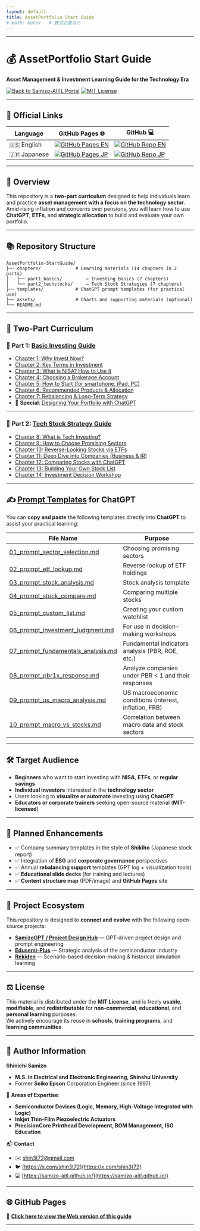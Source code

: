 ```yaml
---
layout: default
title: AssetPortfolio Start Guide
# math: katex   # 数式必要なら
---
```


---

# 💰 **AssetPortfolio Start Guide**  
**Asset Management & Investment Learning Guide for the Technology Era**

[![Back to Samizo-AITL Portal](https://img.shields.io/badge/Back%20to%20Samizo--AITL%20Portal-brightgreen)](https://samizo-aitl.github.io/en/) [![MIT License](https://img.shields.io/badge/license-MIT-blue.svg)](../LICENSE)

---

## 🔗 Official Links

| Language | GitHub Pages 🌐 | GitHub 💻 |
|----------|----------------|-----------|
| 🇺🇸 English | [![GitHub Pages EN](https://img.shields.io/badge/GitHub%20Pages-English-brightgreen?logo=github)](https://samizo-aitl.github.io/AssetPortfolio-StartGuide/en/) | [![GitHub Repo EN](https://img.shields.io/badge/GitHub-English-blue?logo=github)](https://github.com/Samizo-AITL/AssetPortfolio-StartGuide/tree/main/en) |
| 🇯🇵 Japanese | [![GitHub Pages JP](https://img.shields.io/badge/GitHub%20Pages-日本語版-brightgreen?logo=github)](https://samizo-aitl.github.io/AssetPortfolio-StartGuide/) | [![GitHub Repo JP](https://img.shields.io/badge/GitHub-日本語版-blue?logo=github)](https://github.com/Samizo-AITL/AssetPortfolio-StartGuide) |

---

## 📘 **Overview**

This repository is a **two-part curriculum** designed to help individuals learn and practice **asset management with a focus on the technology sector**.  
Amid rising inflation and concerns over pensions, you will learn how to use **ChatGPT**, **ETFs**, and **strategic allocation** to build and evaluate your own portfolio.

---

## 📚 **Repository Structure**

```plaintext
AssetPortfolio-StartGuide/
├── chapters/             # Learning materials (14 chapters in 2 parts)
│   ├── part1_basics/         ← Investing Basics (7 chapters)
│   └── part2_techstocks/     ← Tech Stock Strategies (7 chapters)
├── templates/            # ChatGPT prompt templates (for practical use)
├── assets/               # Charts and supporting materials (optional)
└── README.md
```

---

## 🧠 **Two-Part Curriculum**

### 🔹 **Part 1: [Basic Investing Guide](./chapters/part1_basics/)**

- [Chapter 1: Why Invest Now?](./chapters/part1_basics/01_why_invest.md)
- [Chapter 2: Key Terms in Investment](./chapters/part1_basics/02_terms.md)
- [Chapter 3: What is NISA? How to Use It](./chapters/part1_basics/03_nisa_intro.md)
- [Chapter 4: Choosing a Brokerage Account](./chapters/part1_basics/04_choose_broker.md)
- [Chapter 5: How to Start (for smartphone, iPad, PC)](./chapters/part1_basics/05_how_to_start.md)
- [Chapter 6: Recommended Products & Allocation](./chapters/part1_basics/06_products_allocation.md)
- [Chapter 7: Rebalancing & Long-Term Strategy](./chapters/part1_basics/07_rebalance_strategy.md)
- 📌 **Special**: [Designing Your Portfolio with ChatGPT](./chapters/part1_basics/sp_chatgpt_design.md)

---

### 🔹 **Part 2: [Tech Stock Strategy Guide](./chapters/part2_techstocks/)**

- [Chapter 8: What is Tech Investing?](./chapters/part2_techstocks/08_intro_tech.md)
- [Chapter 9: How to Choose Promising Sectors](./chapters/part2_techstocks/09_focus_sectors.md)
- [Chapter 10: Reverse-Looking Stocks via ETFs](./chapters/part2_techstocks/10_etf_reverse_lookup.md)
- [Chapter 11: Deep Dive into Companies (Business & IR)](./chapters/part2_techstocks/11_deep_dive.md)
- [Chapter 12: Comparing Stocks with ChatGPT](./chapters/part2_techstocks/12_compare_stocks.md)
- [Chapter 13: Building Your Own Stock List](./chapters/part2_techstocks/13_make_your_list.md)
- [Chapter 14: Investment Decision Workshop](./chapters/part2_techstocks/14_investment_workshop.md)

---

## ✍️ **[Prompt Templates](./templates/)** for ChatGPT

You can **copy and paste** the following templates directly into **ChatGPT** to assist your practical learning:

| **File Name** | **Purpose** |
|---------------|-------------|
| [01_prompt_sector_selection.md](./templates/01_prompt_sector_selection.md) | Choosing promising sectors |
| [02_prompt_etf_lookup.md](./templates/02_prompt_etf_lookup.md) | Reverse lookup of ETF holdings |
| [03_prompt_stock_analysis.md](./templates/03_prompt_stock_analysis.md) | Stock analysis template |
| [04_prompt_stock_compare.md](./templates/04_prompt_stock_compare.md) | Comparing multiple stocks |
| [05_prompt_custom_list.md](./templates/05_prompt_custom_list.md) | Creating your custom watchlist |
| [06_prompt_investment_judgment.md](./templates/06_prompt_investment_judgment.md) | For use in decision-making workshops |
| [07_prompt_fundamentals_analysis.md](./templates/07_prompt_fundamentals_analysis.md) | Fundamental indicators analysis (PBR, ROE, etc.) |
| [08_prompt_pbr1x_response.md](./templates/08_prompt_pbr1x_response.md) | Analyze companies under PBR < 1 and their responses |
| [09_prompt_us_macro_analysis.md](./templates/09_prompt_us_macro_analysis.md) | US macroeconomic conditions (interest, inflation, FRB) |
| [10_prompt_macro_vs_stocks.md](./templates/10_prompt_macro_vs_stocks.md) | Correlation between macro data and stock sectors |

---

## 🛠 **Target Audience**

- **Beginners** who want to start investing with **NISA**, **ETFs**, or **regular savings**  
- **Individual investors** interested in the **technology sector**  
- Users looking to **visualize or automate** investing using **ChatGPT**  
- **Educators or corporate trainers** seeking open-source material (**MIT-licensed**)

---

## 🧾 **Planned Enhancements**

- ✅ Company summary templates in the style of **Shikiho** (Japanese stock report)  
- ✅ Integration of **ESG** and **corporate governance** perspectives  
- ✅ Annual **rebalancing support** templates (GPT log + visualization tools)  
- ✅ **Educational slide decks** (for training and lectures)  
- ✅ **Content structure map** (PDF/image) and **GitHub Pages** site

---

## 🔗 **Project Ecosystem**

This repository is designed to **connect and evolve** with the following open-source projects:

- [**SamizoGPT / Project Design Hub**](https://github.com/Samizo-AITL/SamizoGPT) — GPT-driven project design and prompt engineering  
- [**Edusemi-Plus**](https://github.com/Samizo-AITL/Edusemi-Plus) — Strategic analysis of the semiconductor industry  
- [**Rekiden**](https://github.com/Samizo-AITL/Rekiden) — Scenario-based decision-making & historical simulation learning

---

## ⚖️ **License**

This material is distributed under the **MIT License**, and is freely **usable**, **modifiable**, and **redistributable** for **non-commercial**, **educational**, and **personal learning** purposes.  
We actively encourage its reuse in **schools**, **training programs**, and **learning communities**.

---

## 👤 **Author Information**

**Shinichi Samizo**  
- **M.S. in Electrical and Electronic Engineering, Shinshu University**  
- Former **Seiko Epson** Corporation Engineer (since 1997)

📌 **Areas of Expertise**:  
- **Semiconductor Devices (Logic, Memory, High-Voltage Integrated with Logic)**  
- **Inkjet Thin-Film Piezoelectric Actuators**  
- **PrecisionCore Printhead Development, BOM Management, ISO Education**

📬 **Contact**  
- ✉️ [shin3t72@gmail.com](mailto:shin3t72@gmail.com)  
- 🐦 [https://x.com/shin3t72](https://x.com/shin3t72)  
- 💻 [https://samizo-aitl.github.io/](https://samizo-aitl.github.io/)

---

## 🌐 **GitHub Pages**

📘 [**Click here to view the Web version of this guide**](https://samizo-aitl.github.io/AssetPortfolio-StartGuide/)

---
